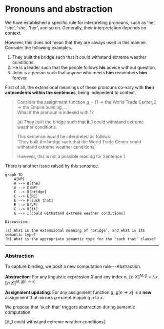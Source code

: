 # Pronouns and abstraction 

We have established a specific rule for interpreting pronouns, such as 'he', 'she', 'she', 'her', and so on. Generally, their interpretation depends on context. 

However, this does not mean that they are always used in this manner. Consider the following examples.  

1. They built the bridge such that **it** could withstand extreme weather conditions.
2. He is a leader such that the people follows **his** advice without question.
3. John is a person such that anyone who meets **him** remembers **him** forever.

First of all, the extensional meanings of these pronouns co-vary with **their antecedents within the sentences**, being indepedent to context. 

> Consider the assignment function $g = [1 \rightarrow \text{the World Trade Center}, 2 \rightarrow \text{the Empire building}, ...]$ <br>
> What if the pronoun is indexed with 1? <br>
>
> (a) They built the bridge such that **it**_1 could withstand extreme weather conditions. <br>
>
> This sentence would be interpreted as follows: <br>
> 'They built the bridge such that the World Trade Center could withstand extreme weather conditions' <br>
> 
> However, this is not a possible reading for Sentence 1. 

There is another issue raised by this sentence.  

```mermaid
graph TD
    A[NP]
    A --> B[the]
    A --> C[NP]
    C --> D[bridge]
    C --> E[RC]
    E --> F[such that]
    E --> G[VP]
    G --> H[it]
    G --> I[could withstand extreme weather conditions]
``` 

```
Discussion:  

(a) What is the extensional meaning of 'bridge', and what is its semantic type?
(b) What is the appropriate semantic type for the 'such that' clause?

```
--- 
### Abstraction

To capture binding, we posit a new computation rule---Abstraction. 

**Abstraction**: For any linguistic expression $X$ and any index $n$, $⟦n\ X⟧^{M,g} = \lambda x.⟦n\ X⟧^{M,g[n \rightarrow x]}$

**Assignment updating**: For any assignment function $g$, $g[n \rightarrow x]$ is a **new** assignment that mirrors $g$ except mapping $n$ to $x$.  

We propose that 'such that' triggers abstraction during semantic computation. 

$⟦\text{it_1 could withstand extreme weather conditions}⟧$

